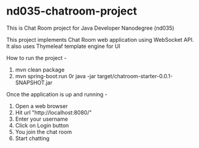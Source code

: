 # nd035-chatroom-project
This is Chat Room project for Java Developer Nanodegree (nd035)

This project implements Chat Room web application using WebSocket API. It also uses
Thymeleaf template engine for UI

How to run the project -
1. mvn clean package
2. mvn spring-boot:run 0r java -jar target/chatroom-starter-0.0.1-SNAPSHOT.jar

Once the application is up and running - 
1. Open a web browser
2. Hit url "http://localhost:8080/"
3. Enter your username
4. Click on Login button 
5. You join the chat room
6. Start chatting

